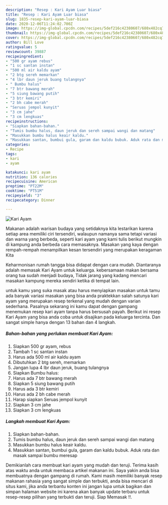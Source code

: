 ```yaml
---
description: "Resep : Kari Ayam Luar biasa"
title: "Resep : Kari Ayam Luar biasa"
slug: 1835-resep-kari-ayam-luar-biasa
date: 2020-12-06T11:24:02.700Z
image: https://img-global.cpcdn.com/recipes/5def216c42380607/680x482cq70/kari-ayam-foto-resep-utama.jpg
thumbnail: https://img-global.cpcdn.com/recipes/5def216c42380607/680x482cq70/kari-ayam-foto-resep-utama.jpg
cover: https://img-global.cpcdn.com/recipes/5def216c42380607/680x482cq70/kari-ayam-foto-resep-utama.jpg
author: Bill Love
ratingvalue: 5
reviewcount: 39887
recipeingredient:
- "500 gr ayam rebus"
- "1 sc santan instan"
- "500 ml air kaldu ayam"
- "2 btg sereh memarkan"
- "4 lbr daun jeruk buang tulangnya"
- " Bumbu halus"
- "7 btr bawang merah"
- "5 siung bawang putih"
- "3 btr kemiri"
- "2 bh cabe merah"
- "Seruas jempol kunyit"
- "3 cm jahe"
- "3 cm lengkuas"
recipeinstructions:
- "Siapkan bahan-bahan."
- "Tumis bumbu halus, daun jeruk dan sereh sampai wangi dan matang"
- "Masukkan bumbu halus keair kaldu."
- "Masukkan santan, bumbui gula, garam dan kaldu bubuk. Aduk rata dan masak sampai bumbu meresap"
categories:
- Recipe
tags:
- kari
- ayam

katakunci: kari ayam 
nutrition: 136 calories
recipecuisine: American
preptime: "PT22M"
cooktime: "PT51M"
recipeyield: "3"
recipecategory: Dinner

---
```



![Kari Ayam](https://img-global.cpcdn.com/recipes/5def216c42380607/680x482cq70/kari-ayam-foto-resep-utama.jpg)

Makanan adalah warisan budaya yang setidaknya kita lestarikan karena setiap area memiliki ciri tersendiri, walaupun namanya sama tetapi variasi dan warna yang berbeda, seperti kari ayam yang kami tulis berikut mungkin di kampung anda berbeda cara memasaknya. Masakan yang kaya dengan rempah-rempah menampilkan kesan tersendiri yang merupakan keragaman Kita



Keharmonisan rumah tangga bisa didapat dengan cara mudah. Diantaranya adalah memasak Kari Ayam untuk keluarga. kebersamaan makan bersama orang tua sudah menjadi budaya, Tidak jarang yang kadang mencari masakan kampung mereka sendiri ketika di tempat lain.

untuk kamu yang suka masak atau harus menyiapkan masakan untuk tamu ada banyak variasi masakan yang bisa anda praktekkan salah satunya kari ayam yang merupakan resep terkenal yang mudah dengan varian sederhana. Pasalnya sekarang ini kamu dapat dengan gampang menemukan resep kari ayam tanpa harus bersusah payah.
Berikut ini resep Kari Ayam yang bisa anda coba untuk disajikan pada keluarga tercinta. Dan sangat simple hanya dengan 13 bahan dan 4 langkah.


<!--inarticleads1-->

##### Bahan-bahan yang perlukan membuat Kari Ayam:

1. Siapkan 500 gr ayam, rebus
1. Tambah 1 sc santan instan
1. Harus ada 500 ml air kaldu ayam
1. Dibutuhkan 2 btg sereh, memarkan
1. Jangan lupa 4 lbr daun jeruk, buang tulangnya
1. Siapkan  Bumbu halus:
1. Harus ada 7 btr bawang merah
1. Siapkan 5 siung bawang putih
1. Harus ada 3 btr kemiri
1. Harus ada 2 bh cabe merah
1. Harap siapkan Seruas jempol kunyit
1. Siapkan 3 cm jahe
1. Siapkan 3 cm lengkuas




<!--inarticleads2-->

##### Langkah membuat  Kari Ayam:

1. Siapkan bahan-bahan.
1. Tumis bumbu halus, daun jeruk dan sereh sampai wangi dan matang
1. Masukkan bumbu halus keair kaldu.
1. Masukkan santan, bumbui gula, garam dan kaldu bubuk. Aduk rata dan masak sampai bumbu meresap




Demikianlah cara membuat kari ayam yang mudah dan teruji. Terima kasih atas waktu anda untuk membaca artikel makanan ini. Saya yakin anda bisa membuatnya dengan gampang di rumah. Kami masih memiliki banyak resep makanan rahasia yang sangat simple dan terbukti, anda bisa mencari di situs kami, jika anda terbantu konten ini jangan lupa untuk bagikan dan simpan halaman website ini karena akan banyak update terbaru untuk resep-resep pilihan yang terbukti dan teruji. Siap Memasak !!. 
